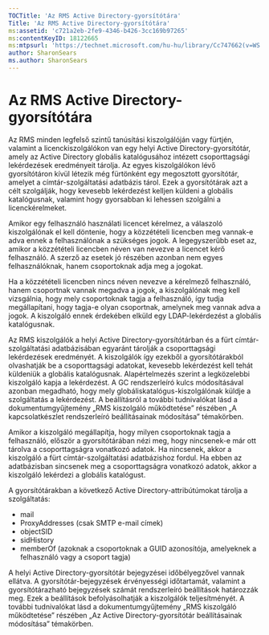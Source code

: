 ```yaml
---
TOCTitle: 'Az RMS Active Directory-gyorsítótára'
Title: 'Az RMS Active Directory-gyorsítótára'
ms:assetid: 'c721a2eb-2fe9-4346-b426-3cc169b97265'
ms:contentKeyID: 18122665
ms:mtpsurl: 'https://technet.microsoft.com/hu-hu/library/Cc747662(v=WS.10)'
author: SharonSears
ms.author: SharonSears
---
```


Az RMS Active Directory-gyorsítótára
====================================

Az RMS minden legfelső szintű tanúsítási kiszolgálóján vagy fürtjén, valamint a licenckiszolgálókon van egy helyi Active Directory-gyorsítótár, amely az Active Directory globális katalógusához intézett csoporttagsági lekérdezések eredményeit tárolja. Az egyes kiszolgálókon lévő gyorsítótáron kívül létezik még fürtönként egy megosztott gyorsítótár, amelyet a címtár-szolgáltatási adatbázis tárol. Ezek a gyorsítótárak azt a célt szolgálják, hogy kevesebb lekérdezést kelljen küldeni a globális katalógusnak, valamint hogy gyorsabban ki lehessen szolgálni a licenckérelmeket.

Amikor egy felhasználó használati licencet kérelmez, a válaszoló kiszolgálónak el kell döntenie, hogy a közzétételi licencben meg vannak-e adva ennek a felhasználónak a szükséges jogok. A legegyszerűbb eset az, amikor a közzétételi licencben néven van nevezve a licencet kérő felhasználó. A szerző az esetek jó részében azonban nem egyes felhasználóknak, hanem csoportoknak adja meg a jogokat.

Ha a közzétételi licencben nincs néven nevezve a kérelmező felhasználó, hanem csoportnak vannak megadva a jogok, a kiszolgálónak meg kell vizsgálnia, hogy mely csoportoknak tagja a felhasználó, így tudja megállapítani, hogy tagja-e olyan csoportnak, amelynek meg vannak adva a jogok. A kiszolgáló ennek érdekében elküld egy LDAP-lekérdezést a globális katalógusnak.

Az RMS kiszolgálók a helyi Active Directory-gyorsítótárban és a fürt címtár-szolgáltatási adatbázisában egyaránt tárolják a csoporttagsági lekérdezések eredményét. A kiszolgálók így ezekből a gyorsítótárakból olvashatják be a csoporttagsági adatokat, kevesebb lekérdezést kell tehát küldeniük a globális katalógusnak. Alapértelmezés szerint a legközelebbi kiszolgáló kapja a lekérdezést. A GC rendszerleíró kulcs módosításával azonban megadható, hogy mely globáliskatalógus-kiszolgálónak küldje a szolgáltatás a lekérdezést. A beállításról a további tudnivalókat lásd a dokumentumgyűjtemény „RMS kiszolgáló működtetése” részében „A kapcsolatkészlet rendszerleíró beállításainak módosítása” témakörben.

Amikor a kiszolgáló megállapítja, hogy milyen csoportoknak tagja a felhasználó, először a gyorsítótárában nézi meg, hogy nincsenek-e már ott tárolva a csoporttagságra vonatkozó adatok. Ha nincsenek, akkor a kiszolgáló a fürt címtár-szolgáltatási adatbázishoz fordul. Ha ebben az adatbázisban sincsenek meg a csoporttagságra vonatkozó adatok, akkor a kiszolgáló lekérdezi a globális katalógust.

A gyorsítótárakban a következő Active Directory-attribútúmokat tárolja a szolgáltatás:

-   mail
-   ProxyAddresses (csak SMTP e-mail címek)
-   objectSID
-   sidHistory
-   memberOf (azoknak a csoportoknak a GUID azonosítója, amelyeknek a felhasználó vagy a csoport tagja)

A helyi Active Directory-gyorsítótár bejegyzései időbélyegzővel vannak ellátva. A gyorsítótár-bejegyzések érvényességi időtartamát, valamint a gyorsítótárazható bejegyzések számát rendszerleíró beállítások határozzák meg. Ezek a beállítások befolyásolhatják a kiszolgálók teljesítményét. A további tudnivalókat lásd a dokumentumgyűjtemény „RMS kiszolgáló működtetése” részében „Az Active Directory-gyorsítótár beállításainak módosítása” témakörben.
